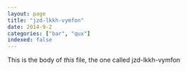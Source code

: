 ```yaml
---
layout: page
title: "jzd-lkkh-vymfon"
date: 2014-9-2
categories: ["bar", "qux"]
indexed: false
---
```

This is the body of _this_ file, the one called jzd-lkkh-vymfon
